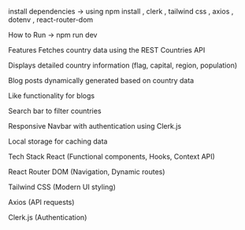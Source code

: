 install dependencies -> using npm install , clerk , tailwind css , axios , dotenv , react-router-dom


How to Run -> npm run dev 

Features
Fetches country data using the REST Countries API

Displays detailed country information (flag, capital, region, population)

Blog posts dynamically generated based on country data

Like functionality for blogs

Search bar to filter countries

Responsive Navbar with authentication using Clerk.js

Local storage for caching data

Tech Stack
React (Functional components, Hooks, Context API)

React Router DOM (Navigation, Dynamic routes)

Tailwind CSS (Modern UI styling)

Axios (API requests)

Clerk.js (Authentication)
